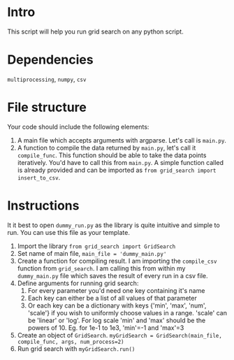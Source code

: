 # Intro
This script will help you run grid search on any python script. 

# Dependencies
`multiprocessing`, `numpy`, `csv`

# File structure
Your code should include the following elements:
1. A main file which accepts arguments with argparse. Let's call is `main.py`.
1. A function to compile the data returned by `main.py`, let's call it `compile_func`. This function should be able to take the data points iteratively. You'd have to call this from `main.py`. A simple function called is already provided and can be imported as `from grid_search import insert_to_csv`.

# Instructions
It it best to open `dummy_run.py` as the library is quite intuitive and simple to run. You can use this file as your template.

1. Import the library `from grid_search import GridSearch`
1. Set name of main file, `main_file = 'dummy_main.py'`
1. Create a function for compiling result. I am importing the `compile_csv` function from `grid_search`. I am calling this from within my `dummy_main.py` file which saves the result of every run in a csv file.
1. Define arguments for running grid search:
	1. For every parameter you'd need one key containing it's name
	1. Each key can either be a list of all values of that parameter
	1. Or each key can be a dictionary with keys {'min', 'max', 'num', 'scale'} if you wish to uniformly choose values in a range. 'scale' can be 'linear' or 'log'. For log scale 'min' and 'max' should be the powers of 10. Eg. for 1e-1 to 1e3, 'min'=-1 and 'max'=3 
1. Create an object of `GridSearch`. `myGridSearch = GridSearch(main_file, compile_func, args, num_process=2)`
1. Run grid search with `myGridSearch.run()` 

